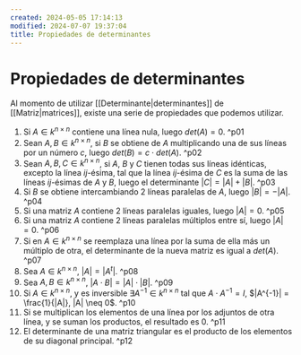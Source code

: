 ```yaml
---
created: 2024-05-05 17:14:13
modified: 2024-07-07 19:37:04
title: Propiedades de determinantes
---
```


# Propiedades de determinantes

Al momento de utilizar [[Determinante|determinantes]] de [[Matriz|matrices]], existe una serie de propiedades que podemos utilizar.

1. Si $A \in k^{n \times n}$ contiene una línea nula, luego $det(A) = 0$. ^p01
2. Sean $A, B \in k^{n \times n}$, si $B$ se obtiene de $A$ multiplicando una de sus líneas por un número $c$,  luego $det(B) = c \cdot det(A)$. ^p02
3. Sean $A, B, C \in k^{n \times n}$, si $A$, $B$ y $C$ tienen todas sus líneas idénticas, excepto la línea $ij$-ésima, tal que la línea $ij$-ésima de $C$ es la suma de las líneas $ij$-ésimas de $A$ y $B$, luego el determinante $|C| = |A| + |B|$. ^p03
4. Si $B$ se obtiene intercambiando 2 líneas paralelas de $A$, luego $|B| = -|A|$. ^p04
5. Si una matriz $A$ contiene 2 líneas paralelas iguales, luego $|A| = 0$. ^p05
6. Si una matriz $A$ contiene 2 líneas paralelas múltiplos entre sí, luego $|A| = 0$. ^p06
7. Si en $A \in k^{n \times n}$ se reemplaza una línea por la suma de ella más un múltiplo de otra, el determinante de la nueva matriz es igual a $det(A)$. ^p07
8. Sea $A \in k^{n \times n}$, $|A| = |A^t|$. ^p08
9. Sea $A, B \in k^{n \times n}$, $|A \cdot B| = |A| \cdot |B|$. ^p09
10. Si $A \in k^{n \times n}$, y es inversible $\exists A^{-1} \in k^{n \times n}$ tal que $A \cdot A^{-1} = I$, $|A^{-1}| = \frac{1}{|A|}, |A| \neq 0$. ^p10
11. Si se multiplican los elementos de una línea por los adjuntos de otra línea, y se suman los productos, el resultado es $0$. ^p11
12. El determinante de una matriz triangular es el producto de los elementos de su diagonal principal. ^p12
